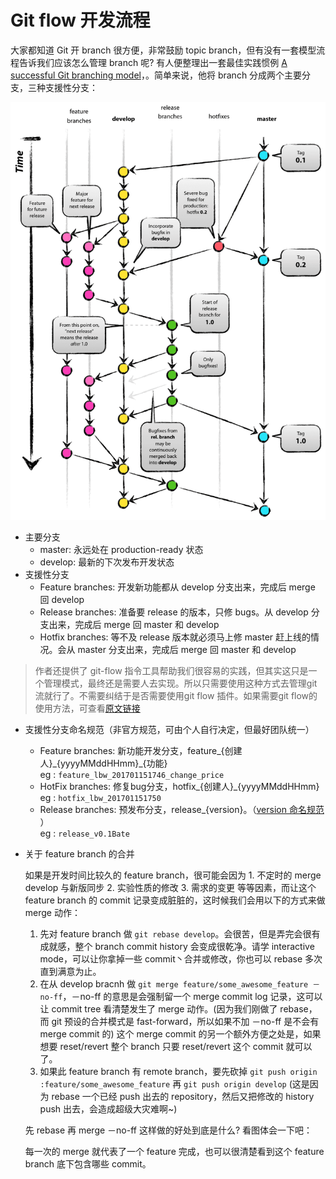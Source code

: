 # Git flow 开发流程

大家都知道 Git 开 branch 很方便，非常鼓励 topic branch，但有没有一套模型流程告诉我们应该怎么管理 branch 呢? 有人便整理出一套最佳实践惯例 [A successful Git branching model](http://nvie.com/posts/a-successful-git-branching-model/)，。简单来说，他将 branch 分成两个主要分支，三种支援性分支：

![git flow模式 图解](/resources/image/git_flow.png)

- 主要分支  
  * master: 永远处在 production-ready 状态
  * develop: 最新的下次发布开发状态
- 支援性分支
  * Feature branches: 开发新功能都从 develop 分支出来，完成后 merge 回 develop
  * Release branches: 准备要 release 的版本，只修 bugs。从 develop 分支出来，完成后 merge 回 master 和 develop
  * Hotfix branches: 等不及 release 版本就必须马上修 master 赶上线的情况。会从 master 分支出来，完成后 merge 回 master 和 develop

> 作者还提供了 git-flow 指令工具帮助我们很容易的实践，但其实这只是一个管理模式，最终还是需要人去实现。所以只需要使用这种方式去管理git流就行了。不需要纠结于是否需要使用git flow 插件。如果需要git flow的使用方法，可查看[原文链接](https://ihower.tw/blog/archives/5140)

- 支援性分支命名规范（非官方规范，可由个人自行决定，但最好团队统一）  
  * Feature branches: 新功能开发分支，feature\_{创建人}\_{yyyyMMddHHmm}\_{功能}  
    eg : `feature_lbw_201701151746_change_price`
  * HotFix branches: 修复bug分支，hotfix\_{创建人}\_{yyyyMMddHHmm}  
    eg : `hotfix_lbw_201701151750`
  * Release branches: 预发布分支，release\_{version}。（[version 命名规范](../version.md) ）  
    eg : `release_v0.1Bate`


- 关于 feature branch 的合并

    如果是开发时间比较久的 feature branch，很可能会因为 1. 不定时的 merge develop 与新版同步 2. 实验性质的修改 3. 需求的变更 等等因素，而让这个 feature branch 的 commit 记录变成脏脏的，这时候我们会用以下的方式来做 merge 动作：
    1. 先对 feature branch 做 `git rebase develop`。会很苦，但是弄完会很有成就感，整个 branch commit history 会变成很乾净。请学 interactive mode，可以让你拿掉一些 commit丶合并或修改，你也可以 rebase 多次直到满意为止。
    2. 在从 develop bracnh 做 `git merge feature/some_awesome_feature －no-ff`，－no-ff 的意思是会强制留一个 merge commit log 记录，这可以让 commit tree 看清楚发生了 merge 动作。(因为我们刚做了 rebase，而 git 预设的合并模式是 fast-forward，所以如果不加 －no-ff 是不会有 merge commit 的) 这个 merge commit 的另一个额外方便之处是，如果想要 reset/revert 整个 branch 只要 reset/revert 这个 commit 就可以了。
    3. 如果此 feature branch 有 remote branch，要先砍掉 `git push origin :feature/some_awesome_feature` 再 `git push origin develop` (这是因为 rebase 一个已经 push 出去的 repository，然后又把修改的 history push 出去，会造成超级大灾难啊~)

    先 rebase 再 merge －no-ff 这样做的好处到底是什么? 看图体会一下吧：



    每一次的 merge 就代表了一个 feature 完成，也可以很清楚看到这个 feature branch 底下包含哪些 commit。
